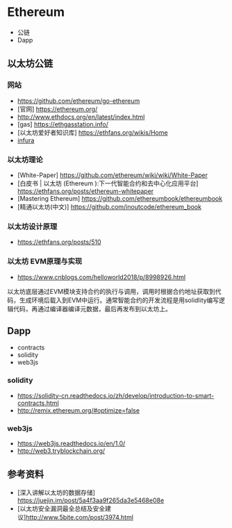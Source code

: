 # Ethereum
- 公链
- Dapp

## 以太坊公链

### 网站
* https://github.com/ethereum/go-ethereum
* [官网] https://ethereum.org/
* http://www.ethdocs.org/en/latest/index.html
* [gas] https://ethgasstation.info/
* [以太坊爱好者知识库] https://ethfans.org/wikis/Home
* [infura](https://infura.io/dashboard)


### 以太坊理论
* [White-Paper] https://github.com/ethereum/wiki/wiki/White-Paper
* [白皮书 | 以太坊 (Ethereum ):下一代智能合约和去中心化应用平台] https://ethfans.org/posts/ethereum-whitepaper
* [Mastering Ethereum] https://github.com/ethereumbook/ethereumbook
* [精通以太坊(中文)] https://github.com/inoutcode/ethereum_book

### 以太坊设计原理
* https://ethfans.org/posts/510

### 以太坊 EVM原理与实现
* https://www.cnblogs.com/helloworld2018/p/8998926.html

以太坊底层通过EVM模块支持合约的执行与调用，调用时根据合约地址获取到代码，生成环境后载入到EVM中运行。通常智能合约的开发流程是用solidlity编写逻辑代码，再通过编译器编译元数据，最后再发布到以太坊上。


## Dapp 
- contracts
- solidity
- web3js
### solidity
* https://solidity-cn.readthedocs.io/zh/develop/introduction-to-smart-contracts.html
* http://remix.ethereum.org/#optimize=false
### web3js
* https://web3js.readthedocs.io/en/1.0/
* http://web3.tryblockchain.org/

## 参考资料
* [深入讲解以太坊的数据存储] https://juejin.im/post/5a4f3aa9f265da3e5468e08e
* [以太坊安全漏洞最全总结及安全建议]http://www.5bite.com/post/3974.html
